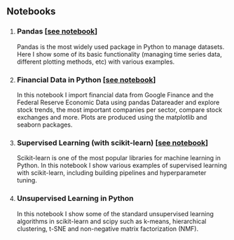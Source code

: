 ## Notebooks

1. ### Pandas [[see notebook](pandas.html#bottom)]
   
   Pandas is the most widely used package in Python to manage datasets. Here I show some of its basic functionality (managing time series data, different plotting methods, etc) with various examples. 
   
2. ### Financial Data in Python [[see notebook](financial.html#bottom)]

   In this notebook I import financial data from Google Finance and the Federal Reserve Economic Data using pandas Datareader and explore stock trends, the most important companies per sector, compare stock exchanges and more. Plots are produced using the matplotlib and seaborn packages.
   
3. ### Supervised Learning (with scikit-learn) [[see notebook](supervised_learning.html#bottom)]

   Scikit-learn is one of the most popular libraries for machine learning in Python. In this notebook I show various examples of supervised learning with scikit-learn, including building pipelines and hyperparameter tuning.
   
4. ### Unsupervised Learning in Python

   In this notebook I show some of the standard unsupervised learning algorithms in scikit-learn and scipy such as k-means, hierarchical clustering, t-SNE and non-negative matrix factorization (NMF).
